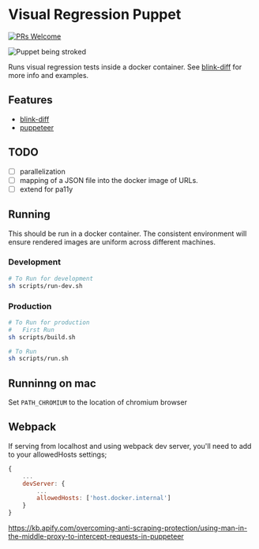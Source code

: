 # Visual Regression Puppet

[![PRs Welcome](https://img.shields.io/badge/PRs-welcome-brightgreen.svg?style=flat-square)](http://makeapullrequest.com)

![Puppet being stroked](https://i.giphy.com/xWZcTvh1cuAaSi7HeI.gif)

Runs visual regression tests inside a docker container. See [blink-diff] for more info and examples.

## Features

- [blink-diff]
- [puppeteer]

## TODO

- [ ] parallelization
- [ ] mapping of a JSON file into the docker image of URLs.
- [ ] extend for pa11y

## Running

This should be run in a docker container. The consistent environment will ensure rendered images are uniform across different machines.

### Development

```sh
# To Run for development
sh scripts/run-dev.sh
```

### Production

```sh
# To Run for production
#   First Run
sh scripts/build.sh

# To Run
sh scripts/run.sh
```

## Runninng on mac

Set `PATH_CHROMIUM` to the location of chromium browser

## Webpack

If serving from localhost and using webpack dev server, you'll need to add to your allowedHosts settings;

```js
{
    ...
    devServer: {
        ...
        allowedHosts: ['host.docker.internal']
    }
}
```
<!-- Markdown References -->

[blink-diff]: https://github.com/yahoo/blink-diff
[puppeteer]: https://github.com/GoogleChrome/puppeteer/
https://kb.apify.com/overcoming-anti-scraping-protection/using-man-in-the-middle-proxy-to-intercept-requests-in-puppeteer